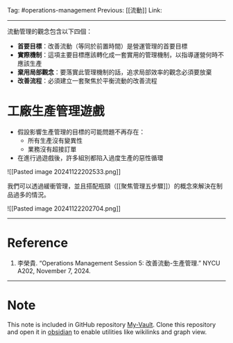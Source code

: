 Tag: #operations-management 
Previous: [[流動]]
Link: 

---

流動管理的觀念包含以下四個：

- **首要目標**：改善流動（等同於前置時間）是營運管理的首要目標
- **實際機制**：這項主要目標應該轉化成一套實用的管理機制，以指導運營何時不應該生產
- **棄用局部觀念**：要落實此管理機制的話，追求局部效率的觀念必須要放棄
- **改善流程**：必須建立一套聚焦於平衡流動的改善流程

# 工廠生產管理遊戲

- 假設影響生產管理的目標的可能問題不再存在：
	- 所有生產沒有變異性
	- 業務沒有超接訂單
- 在進行過遊戲後，許多組別都陷入過度生產的惡性循環

![[Pasted image 20241122202533.png]]

我們可以透過緩衝管理，並且搭配瓶頸（[[聚焦管理五步驟]]）的概念來解決在制品過多的情況。

![[Pasted image 20241122202704.png]]

---

# Reference

1. 李榮貴. “Operations Management Session 5: 改善流動-生產管理.” NYCU A202, November 7, 2024.

---

# Note

This note is included in GitHub repository [My-Vault](https://github.com/LittleD3092/My-Vault.git). Clone this repository and open it in [obsidian](https://obsidian.md/) to enable utilities like wikilinks and graph view.